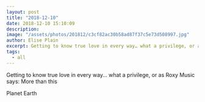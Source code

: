 ```yaml
---
layout: post
title: "2018-12-10"
date: 2018-12-10 15:10:09
description: 
image: "/assets/photos/201812/c3cf82ac30b58ad87f37c5e73d508997.jpg"
author: Elise Plain
excerpt: Getting to know true love in every way… what a privilege, or as Roxy Music says: More than this
tags: 
  - all
---
```


Getting to know true love in every way… what a privilege, or as Roxy Music says: More than this

<p></p>

Planet Earth